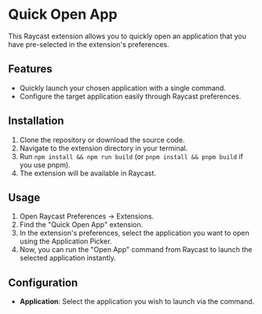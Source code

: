 # Quick Open App

This Raycast extension allows you to quickly open an application that you have pre-selected in the extension's preferences.

## Features

-   Quickly launch your chosen application with a single command.
-   Configure the target application easily through Raycast preferences.

## Installation

1.  Clone the repository or download the source code.
2.  Navigate to the extension directory in your terminal.
3.  Run `npm install && npm run build` (or `pnpm install && pnpm build` if you use pnpm).
4.  The extension will be available in Raycast.

## Usage

1.  Open Raycast Preferences -> Extensions.
2.  Find the "Quick Open App" extension.
3.  In the extension's preferences, select the application you want to open using the Application Picker.
4.  Now, you can run the "Open App" command from Raycast to launch the selected application instantly.

## Configuration

-   **Application**: Select the application you wish to launch via the command.